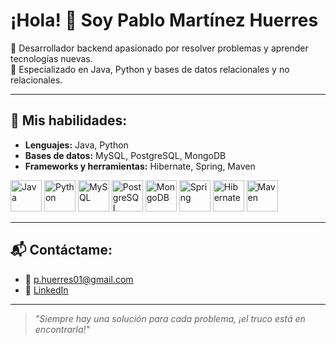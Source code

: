 # ¡Hola! 👋 Soy Pablo Martínez Huerres

🚀 Desarrollador backend apasionado por resolver problemas y aprender tecnologías nuevas.  
🎯 Especializado en Java, Python y bases de datos relacionales y no relacionales.  

---

## 🌟 Mis habilidades:
- **Lenguajes:** Java, Python
- **Bases de datos:** MySQL, PostgreSQL, MongoDB
- **Frameworks y herramientas:** Hibernate, Spring, Maven
<p>
  <img src="https://cdn.jsdelivr.net/gh/devicons/devicon/icons/java/java-original.svg" alt="Java" width="50" height="50"/>
  <img src="https://cdn.jsdelivr.net/gh/devicons/devicon/icons/python/python-original.svg" alt="Python" width="50" height="50"/>
  <img src="https://cdn.jsdelivr.net/gh/devicons/devicon/icons/mysql/mysql-original.svg" alt="MySQL" width="50" height="50"/>
  <img src="https://cdn.jsdelivr.net/gh/devicons/devicon/icons/postgresql/postgresql-original.svg" alt="PostgreSQL" width="50" height="50"/>
  <img src="https://cdn.jsdelivr.net/gh/devicons/devicon/icons/mongodb/mongodb-original.svg" alt="MongoDB" width="50" height="50"/>
  <img src="https://cdn.jsdelivr.net/gh/devicons/devicon/icons/spring/spring-original.svg" alt="Spring" width="50" height="50"/>
  <img src="https://cdn.jsdelivr.net/gh/devicons/devicon/icons/hibernate/hibernate-plain.svg" alt="Hibernate" width="50" height="50"/>
  <img src="https://cdn.jsdelivr.net/gh/devicons/devicon/icons/maven/maven-original.svg" alt="Maven" width="50" height="50"/>
</p>

---
## 📬 Contáctame:
- 📧 [p.huerres01@gmail.com](mailto:p.huerres01@gmail.com)
- 💼 [LinkedIn](www.linkedin.com/in/pablomartinezhuerres) 

---

> *"Siempre hay una solución para cada problema, ¡el truco está en encontrarla!"*

